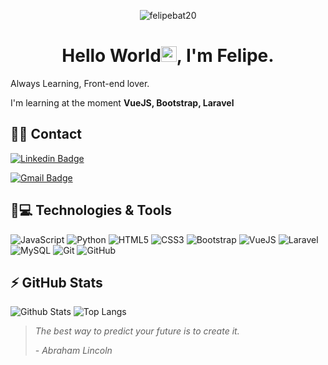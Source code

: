  <p align="center"><img src="https://komarev.com/ghpvc/?username=felipebat20" alt="felipebat20" /></p>


<h1 align = "center"> Hello World<img src="https://media.giphy.com/media/hvRJCLFzcasrR4ia7z/giphy.gif" width="25px">, I'm Felipe.</h1>
<p align = "justify">Always Learning, Front-end lover.  </p>

I'm learning at the moment **VueJS, Bootstrap, Laravel**

## 📱📧 Contact

[![Linkedin Badge](https://img.shields.io/badge/-febat.codes-blue?style=flat-square&logo=Linkedin&logoColor=white&link=https://www.linkedin.com/in/felipe-batista-4814b7198/)](https://www.linkedin.com/in/felipe-batista-4814b7198/)

[![Gmail Badge](https://img.shields.io/badge/-febat@gmail.com-c14438?style=flat-square&logo=Gmail&logoColor=white&link=mailto:felipebatista24680@gmail.com)](mailto:felipebatista24680@gmail.com)



## 🚀💻 Technologies & Tools

![JavaScript](https://img.shields.io/badge/-JavaScript-black?style=flat-square&logo=javascript)
![Python](https://img.shields.io/badge/-Python-black?style=flat-square&logo=Python)
![HTML5](https://img.shields.io/badge/-HTML5-E34F26?style=flat-square&logo=html5&logoColor=white)
![CSS3](https://img.shields.io/badge/-CSS3-1572B6?style=flat-square&logo=css3)
![Bootstrap](https://img.shields.io/badge/-Bootstrap-563D7C?style=flat-square&logo=bootstrap&logoColor=white)
![VueJS](https://img.shields.io/badge/Vue.js-35495E?style=flat-square&logo=vue.js&logoColor=4FC08D)
![Laravel](https://img.shields.io/badge/Laravel-FF2D20?style=flat-square&logo=laravel&logoColor=white)
![MySQL](https://img.shields.io/badge/-MySQL-black?style=flat-square&logo=mysql&logoColor=white)
![Git](https://img.shields.io/badge/-Git-black?style=flat-square&logo=git)
![GitHub](https://img.shields.io/badge/-GitHub-181717?style=flat-square&logo=github)

## ⚡ GitHub Stats

![Github Stats](https://github-readme-stats.vercel.app/api?username=felipebat20&show_icons=true&count_private=true&show_icons=true&include_all_commits=true&theme=gruvbox)
![Top Langs](https://github-readme-stats.vercel.app/api/top-langs/?username=felipebat20&hide=TeX&layout=compact&theme=gruvbox)

<blockquote>
   <p><i>The best way to predict your future is to create it.</i></p>
   <p><i>- Abraham Lincoln</i></p>
</blockquote>
